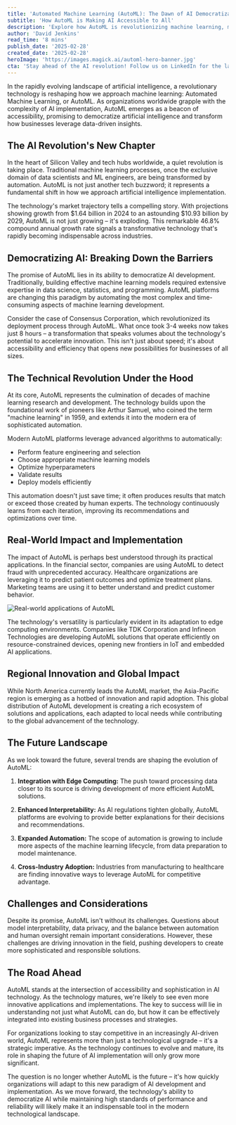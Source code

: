 ```yaml
---
title: 'Automated Machine Learning (AutoML): The Dawn of AI Democratization'
subtitle: 'How AutoML is Making AI Accessible to All'
description: 'Explore how AutoML is revolutionizing machine learning, making it accessible, and the impact it's having across industries. With its rapid growth, AutoML is not just a trend but a transformative force in AI democratization.'
author: 'David Jenkins'
read_time: '8 mins'
publish_date: '2025-02-28'
created_date: '2025-02-28'
heroImage: 'https://images.magick.ai/automl-hero-banner.jpg'
cta: 'Stay ahead of the AI revolution! Follow us on LinkedIn for the latest insights on AutoML and AI democratization trends that are reshaping the future of technology.'
---
```


In the rapidly evolving landscape of artificial intelligence, a revolutionary technology is reshaping how we approach machine learning: Automated Machine Learning, or AutoML. As organizations worldwide grapple with the complexity of AI implementation, AutoML emerges as a beacon of accessibility, promising to democratize artificial intelligence and transform how businesses leverage data-driven insights.

## The AI Revolution's New Chapter

In the heart of Silicon Valley and tech hubs worldwide, a quiet revolution is taking place. Traditional machine learning processes, once the exclusive domain of data scientists and ML engineers, are being transformed by automation. AutoML is not just another tech buzzword; it represents a fundamental shift in how we approach artificial intelligence implementation.

The technology's market trajectory tells a compelling story. With projections showing growth from $1.64 billion in 2024 to an astounding $10.93 billion by 2029, AutoML is not just growing – it's exploding. This remarkable 46.8% compound annual growth rate signals a transformative technology that's rapidly becoming indispensable across industries.

## Democratizing AI: Breaking Down the Barriers

The promise of AutoML lies in its ability to democratize AI development. Traditionally, building effective machine learning models required extensive expertise in data science, statistics, and programming. AutoML platforms are changing this paradigm by automating the most complex and time-consuming aspects of machine learning development.

Consider the case of Consensus Corporation, which revolutionized its deployment process through AutoML. What once took 3-4 weeks now takes just 8 hours – a transformation that speaks volumes about the technology's potential to accelerate innovation. This isn't just about speed; it's about accessibility and efficiency that opens new possibilities for businesses of all sizes.

## The Technical Revolution Under the Hood

At its core, AutoML represents the culmination of decades of machine learning research and development. The technology builds upon the foundational work of pioneers like Arthur Samuel, who coined the term "machine learning" in 1959, and extends it into the modern era of sophisticated automation.

Modern AutoML platforms leverage advanced algorithms to automatically:
- Perform feature engineering and selection
- Choose appropriate machine learning models
- Optimize hyperparameters
- Validate results
- Deploy models efficiently

This automation doesn't just save time; it often produces results that match or exceed those created by human experts. The technology continuously learns from each iteration, improving its recommendations and optimizations over time.

## Real-World Impact and Implementation

The impact of AutoML is perhaps best understood through its practical applications. In the financial sector, companies are using AutoML to detect fraud with unprecedented accuracy. Healthcare organizations are leveraging it to predict patient outcomes and optimize treatment plans. Marketing teams are using it to better understand and predict customer behavior.

![Real-world applications of AutoML](/path/to/real-world-applications-image.jpg)

The technology's versatility is particularly evident in its adaptation to edge computing environments. Companies like TDK Corporation and Infineon Technologies are developing AutoML solutions that operate efficiently on resource-constrained devices, opening new frontiers in IoT and embedded AI applications.

## Regional Innovation and Global Impact

While North America currently leads the AutoML market, the Asia-Pacific region is emerging as a hotbed of innovation and rapid adoption. This global distribution of AutoML development is creating a rich ecosystem of solutions and applications, each adapted to local needs while contributing to the global advancement of the technology.

## The Future Landscape

As we look toward the future, several trends are shaping the evolution of AutoML:

1. **Integration with Edge Computing:** The push toward processing data closer to its source is driving development of more efficient AutoML solutions.

2. **Enhanced Interpretability:** As AI regulations tighten globally, AutoML platforms are evolving to provide better explanations for their decisions and recommendations.

3. **Expanded Automation:** The scope of automation is growing to include more aspects of the machine learning lifecycle, from data preparation to model maintenance.

4. **Cross-Industry Adoption:** Industries from manufacturing to healthcare are finding innovative ways to leverage AutoML for competitive advantage.

## Challenges and Considerations

Despite its promise, AutoML isn't without its challenges. Questions about model interpretability, data privacy, and the balance between automation and human oversight remain important considerations. However, these challenges are driving innovation in the field, pushing developers to create more sophisticated and responsible solutions.

## The Road Ahead

AutoML stands at the intersection of accessibility and sophistication in AI technology. As the technology matures, we're likely to see even more innovative applications and implementations. The key to success will lie in understanding not just what AutoML can do, but how it can be effectively integrated into existing business processes and strategies.

For organizations looking to stay competitive in an increasingly AI-driven world, AutoML represents more than just a technological upgrade – it's a strategic imperative. As the technology continues to evolve and mature, its role in shaping the future of AI implementation will only grow more significant.

The question is no longer whether AutoML is the future – it's how quickly organizations will adapt to this new paradigm of AI development and implementation. As we move forward, the technology's ability to democratize AI while maintaining high standards of performance and reliability will likely make it an indispensable tool in the modern technological landscape.